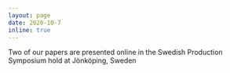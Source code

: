 ```yaml
---
layout: page
date: 2020-10-7
inline: true
---
```


Two of our papers are presented online in the Swedish Production Symposium  hold at Jönköping, Sweden